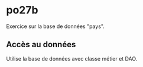 # po27b

Exercice sur la base de données "pays".

## Accès au données

Utilise la base de données avec classe métier et DAO.
